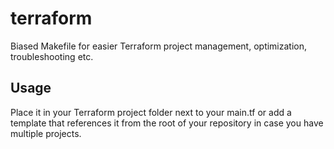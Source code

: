 # terraform

Biased Makefile for easier Terraform project management, optimization, troubleshooting etc.

## Usage

Place it in your Terraform project folder next to your main.tf or add a template that references it from the root of your repository in case you have multiple projects.
